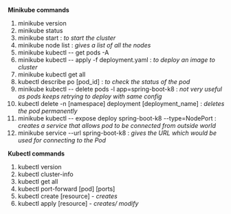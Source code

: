 **Minikube commands**
1. minikube version 
2. minikube status 
3. minikube start : _to start the cluster_
4. minikube node list : _gives a list of all the nodes_  
5. minikube kubectl -- get pods -A
6. minikube kubectl -- apply -f deployment.yaml : _to deploy an image to cluster_
7. minikube kubectl get all 
8. kubectl describe po [pod_id] : _to check the status of the pod_
9. minikube kubectl -- delete pods -l app=spring-boot-k8 : _not very useful as pods keeps retrying to deploy with same config_
10. kubectl delete -n [namespace] deployment [deployment_name] : _deletes the pod permanently_
11. minikube kubectl -- expose deploy spring-boot-k8 --type=NodePort : _creates a service that allows pod to be connected from outside world_
12. minikube service --url spring-boot-k8 : _gives the URL which would be used for connecting to the Pod_

**Kubectl commands** 
1. kubectl version 
2. kubectl cluster-info 
3. kubectl get all
4. kubectl port-forward [pod] [ports]
5. kubectl create [resource] - _creates_
6. kubectl apply [resource] - _creates/ modify_ 
